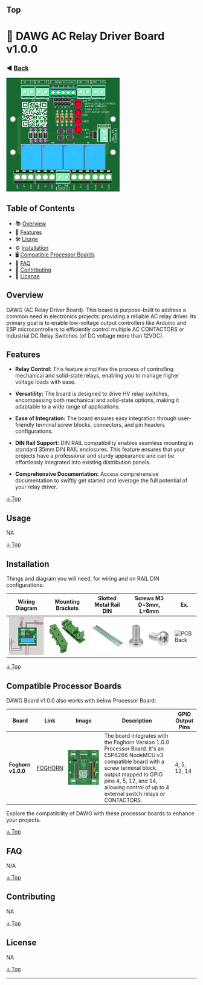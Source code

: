 ## Top
# 🎉 DAWG AC Relay Driver Board v1.0.0
### ◀️ [Back](/)
<img src="3dv1.png" alt="PCB Back" width="300">

<!--📷-->

## Table of Contents

- 📚 [Overview](#overview)
- 🎯 [Features](#features)
- 🛠️ [Usage](#usage)
- ⚙️ [Installation](#installation)
- 🖥️ [Compatible Processor Boards](#compatible-processor-boards)
- 🤝 [FAQ](#faq)
- 🤝 [Contributing](#contributing)
- 📝 [License](#license)


## Overview

DAWG (AC Relay Driver Board). This board is purpose-built to address a common need in electronics projects: providing a reliable AC relay driver. Its primary goal is to enable low-voltage output controllers like Arduino and ESP microcontrollers to efficiently control multiple AC CONTACTORS or Industrial DC Relay Switches (of DC voltage more than 12VDC).

## Features

- **Relay Control:** This feature simplifies the process of controlling mechanical and solid-state relays, enabling you to manage higher voltage loads with ease.

- **Versatility:** The board is designed to drive HV relay switches, encompassing both mechanical and solid-state options, making it adaptable to a wide range of applications.

- **Ease of Integration:** The board ensures easy integration through user-friendly terminal screw blocks, connectors, and pin headers configurations.

- **DIN Rail Support:** DIN RAIL compatibility enables seamless mounting in standard 35mm DIN RAIL enclosures. This feature ensures that your projects have a professional and sturdy appearance and can be effortlessly integrated into existing distribution panels.

- **Comprehensive Documentation:** Access comprehensive documentation to swiftly get started and leverage the full potential of your relay driver.



[🔝 Top](#top)

## Usage

NA

[🔝 Top](#top)

## Installation

Things and diagram you will need, for wiring and on RAIL DIN configurations:

| Wiring Diagram | Mounting Brackets | Slotted Metal Rail DIN  | Screws M3 D=3mm, L=6mm   | Ex.     |
|--------------------|--------------------------------------------|-------------------------------------------------------------------------------------------------------|--------------------------------------------------------------------------------------------------------------------------------------------------|---------------|
| <img src="ex1.png" alt="PCB Back" width="150"> | <img src="rail-din-mounting-bracket1.jpg" alt="PCB Back" width="150"> | <img src="slotted-metal-rail-din1.jpg" alt="PCB Back" width="150"> | <img src="m3-screws1.jpg" alt="PCB Back" width="150"> | <img src="wiring.png" alt="PCB Back" width="150"> |
  
[🔝 Top](#top)

## Compatible Processor Boards

DAWG Board v1.0.0 also works with below Processor Board:

| Board              | Link                                       | Image                                                                                                 | Description                                                                                                                                      | GPIO Output Pins     |
|--------------------|--------------------------------------------|-------------------------------------------------------------------------------------------------------|--------------------------------------------------------------------------------------------------------------------------------------------------|---------------|
| **Foghorn v1.0.0** | [FOGHORN](https://github.com/seryalda/foghorn) | ![PCB Back](https://github.com/seryalda/foghorn/raw/main/1.0.0/3dv1.png) | The board integrates with the Foghorn Version 1.0.0 Processor Board. It's an ESP8266 NodeMCU v3 compatible board with a screw terminal block output mapped to GPIO pins 4, 5, 12, and 14, allowing control of up to 4 external switch relays or CONTACTORS. | 4, 5, 12, 14 |


Explore the compatibility of DAWG with these processor boards to enhance your projects.

[🔝 Top](#top)

## FAQ

N/A

[🔝 Top](#top)

## Contributing

NA

[🔝 Top](#top)

## License

NA

[🔝 Top](#top)

---
